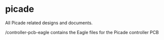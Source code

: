 picade
======

All Picade related designs and documents.

/controller-pcb-eagle contains the Eagle files for the Picade controller PCB
